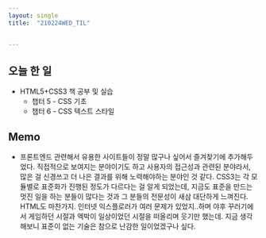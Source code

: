 ```yaml
---
layout: single
title:  "210224WED_TIL"


---
```


## 오늘 한 일

* HTML5+CSS3 책 공부 및 실습
  - 챕터 5 - CSS 기초
  - 챕터 6 - CSS 텍스트 스타일

## Memo

- 프론트엔드 관련해서 유용한 사이트들이 정말 많구나 싶어서 즐겨찾기에 추가해두었다. 직접적으로 보여지는 분야이기도 하고 사용자의 접근성과 관련된 분야라서, 많은 걸 신경쓰고 더 나은 결과를 위해 노력해야하는 분야인 것 같다. CSS3는 각 모듈별로 표준화가 진행된 정도가 다르다는 걸 알게 되었는데, 지금도 표준을 만드는 멋진 일을 하는 분들이 많다는 것과 그 분들의 전문성이 새삼 대단하게 느껴진다. HTML도 마찬가지. 인터넷 익스플로러가 여러 문제가 있었지..하며 야후 꾸러기에서 게임하던 시절과 엑박이 일상이었던 시절을 떠올리며 웃기만 했는데. 지금 생각해보니 표준이 없는 기술은 참으로 난감한 일이었겠구나 싶다.





